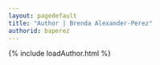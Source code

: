 ```yaml
---
layout: pagedefault
title: "Author | Brenda Alexander-Perez"
authorid: baperez
---
```


{% include loadAuthor.html %}